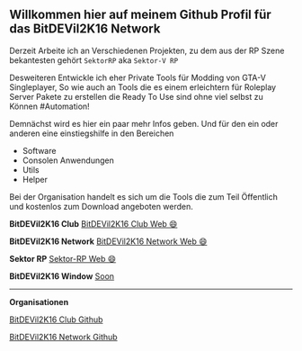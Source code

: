 ## Willkommen hier auf meinem Github Profil für das BitDEVil2K16 Network

Derzeit Arbeite ich an Verschiedenen Projekten, zu dem aus der RP Szene bekantesten gehört ``SektorRP`` aka ``Sektor-V RP``

Desweiteren Entwickle ich eher Private Tools für Modding von GTA-V Singleplayer, So wie auch an Tools die es einem erleichtern für Roleplay Server Pakete zu erstellen die Ready To Use sind ohne viel selbst zu Können #Automation!

Demnächst wird es hier ein paar mehr Infos geben. Und für den ein oder anderen eine einstiegshilfe in den Bereichen
- Software
- Consolen Anwendungen
- Utils
- Helper

Bei der Organisation handelt es sich um die Tools die zum Teil Öffentlich und kostenlos zum Download angeboten werden.

**BitDEVil2K16 Club**
[BitDEVil2K16 Club Web 😄](https://bitdevil2k16.club)

**BitDEVil2K16 Network**
[BitDEVil2K16 Network Web 😄](https://bitdevil2k16.net)

**Sektor RP**
[Sektor-RP Web 😄](https://sektor-rp.eu)

**BitDEVil2K16 Window**
[Soon](#)

---------------------------------------------------
**Organisationen**

[BitDEVil2K16 Club Github](https://github.com/BitDEVil2K16-Club)

[BitDEVil2K16 Network Github](https://github.com/BitDEVil2K16-Network)

<!--
**BitDEVil2K16/BitDEVil2K16** is a ✨ _special_ ✨ repository because its `README.md` (this file) appears on your GitHub profile.

Here are some ideas to get you started:

- 🔭 I’m currently working on ...
- 🌱 I’m currently learning ...
- 👯 I’m looking to collaborate on ...
- 🤔 I’m looking for help with ...
- 💬 Ask me about ...
- 📫 How to reach me: ...
- 😄 Pronouns: ...
- ⚡ Fun fact: ...
-->

